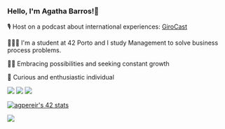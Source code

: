 ### Hello, I'm Agatha Barros!👋
🎙️ Host on a podcast about international experiences: [GiroCast](https://linktr.ee/girocast.pt)

👩🏽‍💻 I'm a student at 42 Porto and I study Management to solve business process problems.

🙌🏽 Embracing possibilities and seeking constant growth

👀 Curious and enthusiastic individual







<div> 
  <a href="https://instagram.com/_agatha_barros" target="_blank"><img src="https://img.shields.io/badge/-Instagram-%23E4405F?style=for-the-badge&logo=instagram&logoColor=white" target="_blank"></a>
  <a href = "mailto:agathabarros@gmail.com"><img src="https://img.shields.io/badge/-Gmail-%23333?style=for-the-badge&logo=gmail&logoColor=white" target="_blank"></a>
  <a href="https://www.linkedin.com/in/agathabarros" target="_blank"><img src="https://img.shields.io/badge/-LinkedIn-%230077B5?style=for-the-badge&logo=linkedin&logoColor=white" target="_blank"></a> 
</div>


[![agpereir's 42 stats](https://badge42.vercel.app/api/v2/clhozfcqy002108msyogropc9/stats?cursusId=21&coalitionId=237)](https://github.com/JaeSeoKim/badge42)


<picture>
<source 
  srcset="https://github-readme-status.vercel.app/api?username=agathabarros&show_icons=true&theme=dark"
  media="(prefers-color-scheme: dark)"
/>
<source
  srcset="https://github-readme-status.vercel.app/api?username=agathabarros&show_icons=true"
  media="(prefers-color-scheme: light), (prefers-color-scheme: no-preference)"
/>
<img src="https://github-readme-stats.vercel.app/api?username=agathabarros &show_icons=true" />
</picture>

 

